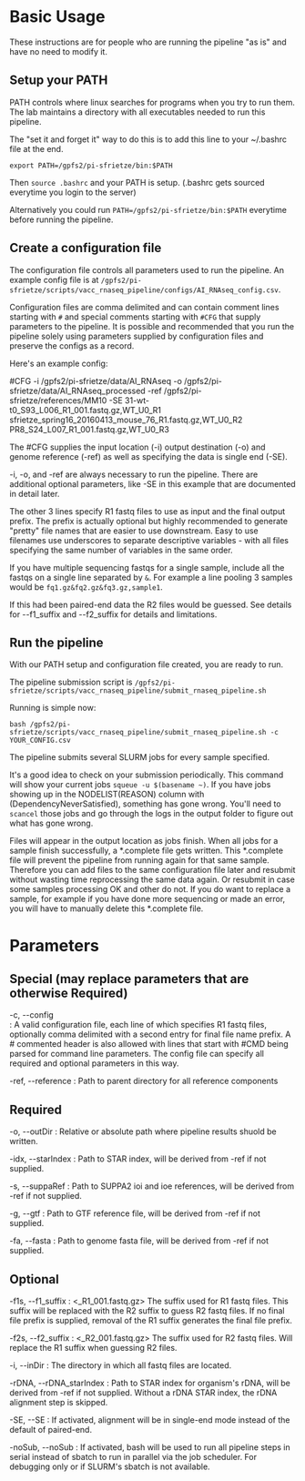 # Basic Usage

These instructions are for people who are running the pipeline "as is" and have no need to modify it.

## Setup your PATH

PATH controls where linux searches for programs when you try to run them.  The lab maintains a directory with all executables needed to run this pipeline.

The "set it and forget it" way to do this is to add this line to your ~/.bashrc file at the end.

`export PATH=/gpfs2/pi-sfrietze/bin:$PATH`

Then `source .bashrc` and your PATH is setup.  (.bashrc gets sourced everytime you login to the server)

Alternatively you could run `PATH=/gpfs2/pi-sfrietze/bin:$PATH` everytime before running the pipeline.

## Create a configuration file

The configuration file controls all parameters used to run the pipeline.  An example config file is at `/gpfs2/pi-sfrietze/scripts/vacc_rnaseq_pipeline/configs/AI_RNAseq_config.csv`.

Configuration files are comma delimited and can contain comment lines starting with `#` and special comments starting with `#CFG` that supply parameters to the pipeline.  It is possible and recommended that you run the pipeline solely using parameters supplied by configuration files and preserve the configs as a record.

Here's an example config:

\#CFG -i /gpfs2/pi-sfrietze/data/AI_RNAseq -o /gpfs2/pi-sfrietze/data/AI_RNAseq_processed -ref /gpfs2/pi-sfrietze/references/MM10 -SE
31-wt-t0_S93_L006_R1_001.fastq.gz,WT_U0_R1
sfrietze_spring16_20160413_mouse_76_R1.fastq.gz,WT_U0_R2
PR8_S24_L007_R1_001.fastq.gz,WT_U0_R3

The #CFG supplies the input location (-i) output destination (-o) and genome reference (-ref) as well as specifying the data is single end (-SE).

-i, -o, and -ref are always necessary to run the pipeline.  There are additional optional parameters, like -SE in this example that are documented in detail later.

The other 3 lines specify R1 fastq files to use as input and the final output prefix.  The prefix is actually optional but highly recommended to generate "pretty" file names that are easier to use downstream. Easy to use filenames use underscores to separate descriptive variables - with all files specifying the same number of variables in the same order.

If you have multiple sequencing fastqs for a single sample, include all the fastqs on a single line separated by `&`.  For example a line pooling 3 samples would be `fq1.gz&fq2.gz&fq3.gz,sample1`.

If this had been paired-end data the R2 files would be guessed.  See details for --f1_suffix and --f2_suffix for details and limitations.

## Run the pipeline

With our PATH setup and configuration file created, you are ready to run.

The pipeline submission script is `/gpfs2/pi-sfrietze/scripts/vacc_rnaseq_pipeline/submit_rnaseq_pipeline.sh`

Running is simple now:

`bash /gpfs2/pi-sfrietze/scripts/vacc_rnaseq_pipeline/submit_rnaseq_pipeline.sh -c YOUR_CONFIG.csv`

The pipeline submits several SLURM jobs for every sample specified.

It's a good idea to check on your submission periodically.  This command will show your current jobs `squeue -u $(basename ~)`.  If you have jobs showing up in the NODELIST(REASON) column with (DependencyNeverSatisfied), something has gone wrong.  You'll need to `scancel` those jobs and go through the logs in the output folder to figure out what has gone wrong.

Files will appear in the output location as jobs finish.  When all jobs for a sample finish successfully, a \*.complete file gets written.  This \*.complete file will prevent the pipeline from running again for that same sample.  Therefore you can add files to the same configuration file later and resubmit without wasting time reprocessing the same data again.  Or resubmit in case some samples processing OK and other do not.  If you do want to replace a sample, for example if you have done more sequencing or made an error, you will have to manually delete this \*.complete file.

# Parameters

## Special (may replace parameters that are otherwise Required)
-c, --config				
: A valid configuration file, each line of which specifies R1 fastq files, optionally comma delimited with a second entry for final file name prefix. A # commented header is also allowed with lines that start with #CMD being parsed for command line parameters.  The config file can specify all required and optional parameters in this way.

-ref, --reference
: Path to parent directory for all reference components
  
## Required
-o, --outDir
: Relative or absolute path where pipeline results shuold be written.

-idx, --starIndex
: Path to STAR index, will be derived from -ref if not supplied.

-s, --suppaRef
: Path to SUPPA2 ioi and ioe references, will be derived from -ref if not supplied.

-g, --gtf
: Path to GTF reference file, will be derived from -ref if not supplied.

-fa, --fasta
: Path to genome fasta file, will be derived from -ref if not supplied.

## Optional
-f1s, --f1_suffix
: <_R1_001.fastq.gz> The suffix used for R1 fastq files.  This suffix will be replaced with the R2 suffix to guess R2 fastq files.  If no final file prefix is supplied, removal of the R1 suffix generates the final file prefix.

-f2s, --f2_suffix
: <_R2_001.fastq.gz> The suffix used for R2 fastq files.  Will replace the R1 suffix when guessing R2 files.

-i, --inDir
: <current directory> The directory in which all fastq files are located.

-rDNA, --rDNA_starIndex
: Path to STAR index for organism's rDNA, will be derived from -ref if not supplied.  Without a rDNA STAR index, the rDNA alignment step is skipped.

-SE, --SE
: If activated, alignment will be in single-end mode instead of the default of paired-end.

-noSub, --noSub
: If activated, bash will be used to run all pipeline steps in serial instead of sbatch to run in parallel via the job scheduler.  For debugging only or if SLURM's sbatch is not available.

